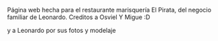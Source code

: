 Página web hecha para el restaurante marisquería El Pirata, del negocio familiar de Leonardo. 
Creditos a Osviel Y Migue :D

y a Leonardo por sus fotos y modelaje
